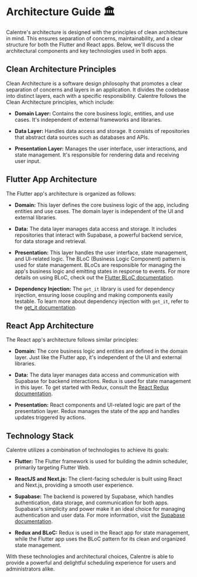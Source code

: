 # Architecture Guide 🏛️

Calentre's architecture is designed with the principles of clean architecture in mind. This ensures separation of concerns, maintainability, and a clear structure for both the Flutter and React apps. Below, we'll discuss the architectural components and key technologies used in both apps.

## Clean Architecture Principles

Clean Architecture is a software design philosophy that promotes a clear separation of concerns and layers in an application. It divides the codebase into distinct layers, each with a specific responsibility. Calentre follows the Clean Architecture principles, which include:

- **Domain Layer:** Contains the core business logic, entities, and use cases. It's independent of external frameworks and libraries.

- **Data Layer:** Handles data access and storage. It consists of repositories that abstract data sources such as databases and APIs.

- **Presentation Layer:** Manages the user interface, user interactions, and state management. It's responsible for rendering data and receiving user input.

## Flutter App Architecture

The Flutter app's architecture is organized as follows:

- **Domain:** This layer defines the core business logic of the app, including entities and use cases. The domain layer is independent of the UI and external libraries.

- **Data:** The data layer manages data access and storage. It includes repositories that interact with Supabase, a powerful backend service, for data storage and retrieval.

- **Presentation:** This layer handles the user interface, state management, and UI-related logic. The BLoC (Business Logic Component) pattern is used for state management. BLoCs are responsible for managing the app's business logic and emitting states in response to events. For more details on using BLoC, check out the [Flutter BLoC documentation](https://bloclibrary.dev/#/).

- **Dependency Injection:** The `get_it` library is used for dependency injection, ensuring loose coupling and making components easily testable. To learn more about dependency injection with `get_it`, refer to the [get_it documentation](https://pub.dev/packages/get_it).

## React App Architecture

The React app's architecture follows similar principles:

- **Domain:** The core business logic and entities are defined in the domain layer. Just like the Flutter app, it's independent of the UI and external libraries.

- **Data:** The data layer manages data access and communication with Supabase for backend interactions. Redux is used for state management in this layer. To get started with Redux, consult the [React Redux documentation](https://react-redux.js.org/introduction/getting-started).

- **Presentation:** React components and UI-related logic are part of the presentation layer. Redux manages the state of the app and handles updates triggered by actions.

## Technology Stack

Calentre utilizes a combination of technologies to achieve its goals:

- **Flutter:** The Flutter framework is used for building the admin scheduler, primarily targeting Flutter Web.

- **ReactJS and Next.js:** The client-facing scheduler is built using React and Next.js, providing a smooth user experience.

- **Supabase:** The backend is powered by Supabase, which handles authentication, data storage, and communication for both apps. Supabase's simplicity and power make it an ideal choice for managing authentication and user data. For more information, visit the [Supabase documentation](https://supabase.io/docs).

- **Redux and BLoC:** Redux is used in the React app for state management, while the Flutter app uses the BLoC pattern for its clean and organized state management.

With these technologies and architectural choices, Calentre is able to provide a powerful and delightful scheduling experience for users and administrators alike.
